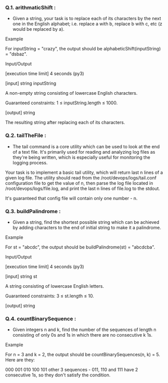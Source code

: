### Q.1. arithmaticShift :
- Given a string, your task is to replace each of its characters by the next one in the English alphabet; i.e. replace a with b, replace b with c, etc (z would be replaced by a).

Example

For inputString = "crazy", the output should be alphabeticShift(inputString) = "dsbaz".

Input/Output

[execution time limit] 4 seconds (py3)

[input] string inputString

A non-empty string consisting of lowercase English characters.

Guaranteed constraints:
1 ≤ inputString.length ≤ 1000.

[output] string

The resulting string after replacing each of its characters.

### Q.2. tailTheFile :
- The tail command is a core utility which can be used to look at the end of a text file. It's primarily used for reading and analyzing log files as they're being written, which is especially useful for monitoring the logging process.

Your task is to implement a basic tail utility, which will return last n lines of a given log file. The utility should read from the /root/devops/logs/tail.conf configuration file to get the value of n, then parse the log file located in /root/devops/logs/file.log, and print the last n lines of file.log to the stdout.

It's guaranteed that config file will contain only one number - n.

### Q.3. buildPalindrome :
- Given a string, find the shortest possible string which can be achieved by adding characters to the end of initial string to make it a palindrome.

Example

For st = "abcdc", the output should be
buildPalindrome(st) = "abcdcba".

Input/Output

[execution time limit] 4 seconds (py3)

[input] string st

A string consisting of lowercase English letters.

Guaranteed constraints:
3 ≤ st.length ≤ 10.

[output] string

### Q.4. countBinarySequence :
- Given integers n and k, find the number of the sequences of length n consisting of only 0s and 1s in which there are no consecutive k 1s.

Example

For n = 3 and k = 2, the output should be
countBinarySequences(n, k) = 5.
Here are they:

000
001
010
100
101
other 3 sequences - 011, 110 and 111 have 2 consecutive 1s, so they don't satisfy the condition.